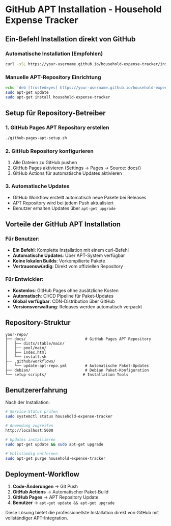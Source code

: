 # GitHub APT Installation - Household Expense Tracker

## Ein-Befehl Installation direkt von GitHub

### Automatische Installation (Empfohlen)
```bash
curl -sSL https://your-username.github.io/household-expense-tracker/install.sh | bash
```

### Manuelle APT-Repository Einrichtung
```bash
echo 'deb [trusted=yes] https://your-username.github.io/household-expense-tracker stable main' | sudo tee /etc/apt/sources.list.d/household-expense-tracker.list
sudo apt-get update
sudo apt-get install household-expense-tracker
```

## Setup für Repository-Betreiber

### 1. GitHub Pages APT Repository erstellen
```bash
./github-pages-apt-setup.sh
```

### 2. GitHub Repository konfigurieren
1. Alle Dateien zu GitHub pushen
2. GitHub Pages aktivieren (Settings → Pages → Source: docs/)
3. GitHub Actions für automatische Updates aktivieren

### 3. Automatische Updates
- GitHub Workflow erstellt automatisch neue Pakete bei Releases
- APT Repository wird bei jedem Push aktualisiert
- Benutzer erhalten Updates über `apt-get upgrade`

## Vorteile der GitHub APT Installation

### Für Benutzer:
- **Ein Befehl**: Komplette Installation mit einem curl-Befehl
- **Automatische Updates**: Über APT-System verfügbar
- **Keine lokalen Builds**: Vorkompilierte Pakete
- **Vertrauenswürdig**: Direkt vom offiziellen Repository

### Für Entwickler:
- **Kostenlos**: GitHub Pages ohne zusätzliche Kosten
- **Automatisch**: CI/CD Pipeline für Paket-Updates
- **Global verfügbar**: CDN-Distribution über GitHub
- **Versionsverwaltung**: Releases werden automatisch verpackt

## Repository-Struktur

```
your-repo/
├── docs/                          # GitHub Pages APT Repository
│   ├── dists/stable/main/
│   ├── pool/main/
│   ├── index.html
│   └── install.sh
├── .github/workflows/
│   └── update-apt-repo.yml        # Automatische Paket-Updates
├── debian/                        # Debian Paket-Konfiguration
└── setup-scripts/                # Installation Tools
```

## Benutzererfahrung

Nach der Installation:
```bash
# Service-Status prüfen
sudo systemctl status household-expense-tracker

# Anwendung zugreifen
http://localhost:5000

# Updates installieren
sudo apt-get update && sudo apt-get upgrade

# Vollständig entfernen
sudo apt-get purge household-expense-tracker
```

## Deployment-Workflow

1. **Code-Änderungen** → Git Push
2. **GitHub Actions** → Automatischer Paket-Build
3. **GitHub Pages** → APT Repository Update
4. **Benutzer** → `apt-get update && apt-get upgrade`

Diese Lösung bietet die professionellste Installation direkt von GitHub mit vollständiger APT-Integration.